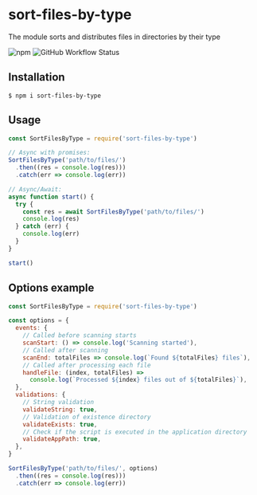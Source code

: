 # sort-files-by-type

The module sorts and distributes files in directories by their type

![npm](https://img.shields.io/npm/v/sort-files-by-type?style=for-the-badge) ![GitHub Workflow Status](https://img.shields.io/github/workflow/status/ValentinAlekhin/sort-files-by-type/Test?label=test&style=for-the-badge)

## Installation

```
$ npm i sort-files-by-type
```

## Usage

```js
const SortFilesByType = require('sort-files-by-type')

// Async with promises:
SortFilesByType('path/to/files/')
  .then((res = console.log(res)))
  .catch(err => console.log(err))

// Async/Await:
async function start() {
  try {
    const res = await SortFilesByType('path/to/files/')
    console.log(res)
  } catch (err) {
    console.log(err)
  }
}

start()
```

## Options example

```js
const SortFilesByType = require('sort-files-by-type')

const options = {
  events: {
    // Called before scanning starts
    scanStart: () => console.log('Scanning started'),
    // Called after scanning
    scanEnd: totalFiles => console.log(`Found ${totalFiles} files`),
    // Called after processing each file
    handleFile: (index, totalFiles) =>
      console.log(`Processed ${index} files out of ${totalFiles}`),
  },
  validations: {
    // String validation
    validateString: true,
    // Validation of existence directory
    validateExists: true,
    // Check if the script is executed in the application directory
    validateAppPath: true,
  },
}

SortFilesByType('path/to/files/', options)
  .then((res = console.log(res)))
  .catch(err => console.log(err))
```
